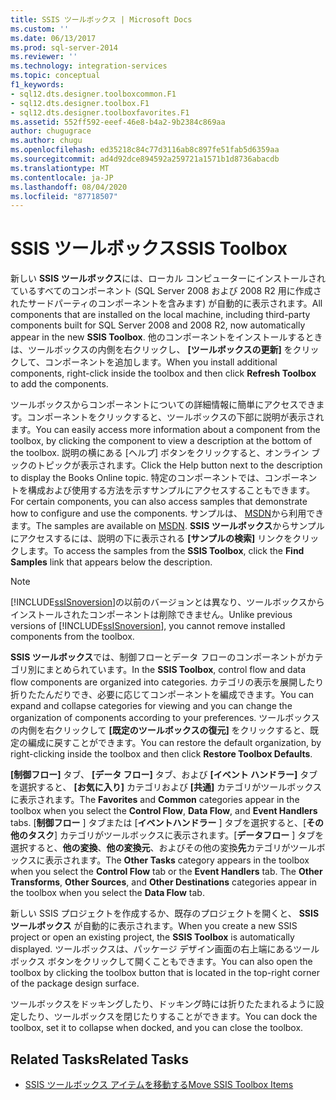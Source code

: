 ```yaml
---
title: SSIS ツールボックス | Microsoft Docs
ms.custom: ''
ms.date: 06/13/2017
ms.prod: sql-server-2014
ms.reviewer: ''
ms.technology: integration-services
ms.topic: conceptual
f1_keywords:
- sql12.dts.designer.toolboxcommon.F1
- sql12.dts.designer.toolbox.F1
- sql12.dts.designer.toolboxfavorites.F1
ms.assetid: 552ff592-eeef-46e8-b4a2-9b2384c869aa
author: chugugrace
ms.author: chugu
ms.openlocfilehash: ed35218c84c77d3116ab8c897fe51fab5d6359aa
ms.sourcegitcommit: ad4d92dce894592a259721a1571b1d8736abacdb
ms.translationtype: MT
ms.contentlocale: ja-JP
ms.lasthandoff: 08/04/2020
ms.locfileid: "87718507"
---
```

# <a name="ssis-toolbox"></a><span data-ttu-id="b6b01-102">SSIS ツールボックス</span><span class="sxs-lookup"><span data-stu-id="b6b01-102">SSIS Toolbox</span></span>
  <span data-ttu-id="b6b01-103">新しい **SSIS ツールボックス**には、ローカル コンピューターにインストールされているすべてのコンポーネント (SQL Server 2008 および 2008 R2 用に作成されたサードパーティのコンポーネントを含みます) が自動的に表示されます。</span><span class="sxs-lookup"><span data-stu-id="b6b01-103">All components that are installed on the local machine, including third-party components built for SQL Server 2008 and 2008 R2, now automatically appear in the new **SSIS Toolbox**.</span></span> <span data-ttu-id="b6b01-104">他のコンポーネントをインストールするときは、ツールボックスの内側を右クリックし、 **[ツールボックスの更新]** をクリックして、コンポーネントを追加します。</span><span class="sxs-lookup"><span data-stu-id="b6b01-104">When you install additional components, right-click inside the toolbox and then click **Refresh Toolbox** to add the components.</span></span>  
  
 <span data-ttu-id="b6b01-105">ツールボックスからコンポーネントについての詳細情報に簡単にアクセスできます。コンポーネントをクリックすると、ツールボックスの下部に説明が表示されます。</span><span class="sxs-lookup"><span data-stu-id="b6b01-105">You can easily access more information about a component from the toolbox, by clicking the component to view a description at the bottom of the toolbox.</span></span> <span data-ttu-id="b6b01-106">説明の横にある [ヘルプ] ボタンをクリックすると、オンライン ブックのトピックが表示されます。</span><span class="sxs-lookup"><span data-stu-id="b6b01-106">Click the Help button next to the description to display the Books Online topic.</span></span> <span data-ttu-id="b6b01-107">特定のコンポーネントでは、コンポーネントを構成および使用する方法を示すサンプルにアクセスすることもできます。</span><span class="sxs-lookup"><span data-stu-id="b6b01-107">For certain components, you can also access samples that demonstrate how to configure and use the components.</span></span> <span data-ttu-id="b6b01-108">サンプルは、 [MSDN](https://go.microsoft.com/fwlink/?LinkId=259189)から利用できます。</span><span class="sxs-lookup"><span data-stu-id="b6b01-108">The samples are available on [MSDN](https://go.microsoft.com/fwlink/?LinkId=259189).</span></span> <span data-ttu-id="b6b01-109">**SSIS ツールボックス**からサンプルにアクセスするには、説明の下に表示される **[サンプルの検索]** リンクをクリックします。</span><span class="sxs-lookup"><span data-stu-id="b6b01-109">To access the samples from the **SSIS Toolbox**, click the **Find Samples** link that appears below the description.</span></span>  
  
> [!NOTE]  
>  <span data-ttu-id="b6b01-110">[!INCLUDE[ssISnoversion](../includes/ssisnoversion-md.md)]の以前のバージョンとは異なり、ツールボックスからインストールされたコンポーネントは削除できません。</span><span class="sxs-lookup"><span data-stu-id="b6b01-110">Unlike previous versions of [!INCLUDE[ssISnoversion](../includes/ssisnoversion-md.md)], you cannot remove installed components from the toolbox.</span></span>  
  
 <span data-ttu-id="b6b01-111">**SSIS ツールボックス**では、制御フローとデータ フローのコンポーネントがカテゴリ別にまとめられています。</span><span class="sxs-lookup"><span data-stu-id="b6b01-111">In the **SSIS Toolbox**, control flow and data flow components are organized into categories.</span></span>  <span data-ttu-id="b6b01-112">カテゴリの表示を展開したり折りたたんだりでき、必要に応じてコンポーネントを編成できます。</span><span class="sxs-lookup"><span data-stu-id="b6b01-112">You can expand and collapse categories for viewing and you can change the organization of components according to your preferences.</span></span>  <span data-ttu-id="b6b01-113">ツールボックスの内側を右クリックして **[既定のツールボックスの復元]** をクリックすると、既定の編成に戻すことができます。</span><span class="sxs-lookup"><span data-stu-id="b6b01-113">You can restore the default organization, by right-clicking inside the toolbox and then click **Restore Toolbox Defaults**.</span></span>  
  
 <span data-ttu-id="b6b01-114">**[制御フロー]** タブ、 **[データ フロー]** タブ、および **[イベント ハンドラー]** タブを選択すると、 **[お気に入り]** カテゴリおよび **[共通]** カテゴリがツールボックスに表示されます。</span><span class="sxs-lookup"><span data-stu-id="b6b01-114">The **Favorites** and **Common** categories appear in the toolbox when you select the **Control Flow**, **Data Flow**, and **Event Handlers** tabs.</span></span> <span data-ttu-id="b6b01-115">[**制御フロー** ] タブまたは [**イベントハンドラー** ] タブを選択すると、[**その他のタスク**] カテゴリがツールボックスに表示されます。[**データフロー** ] タブを選択すると、**他の変換**、**他の変換元**、およびその他の変換**先**カテゴリがツールボックスに表示されます。</span><span class="sxs-lookup"><span data-stu-id="b6b01-115">The **Other Tasks** category appears in the toolbox when you select the **Control Flow** tab or the **Event Handlers** tab. The **Other Transforms**, **Other Sources**, and **Other Destinations** categories appear in the toolbox when you select the **Data Flow** tab.</span></span>  
  
 <span data-ttu-id="b6b01-116">新しい SSIS プロジェクトを作成するか、既存のプロジェクトを開くと、 **SSIS ツールボックス** が自動的に表示されます。</span><span class="sxs-lookup"><span data-stu-id="b6b01-116">When you create a new SSIS project or open an existing project, the **SSIS Toolbox** is automatically displayed.</span></span> <span data-ttu-id="b6b01-117">ツールボックスは、パッケージ デザイン画面の右上端にあるツールボックス ボタンをクリックして開くこともできます。</span><span class="sxs-lookup"><span data-stu-id="b6b01-117">You can also open the toolbox by clicking the toolbox button that is located in the top-right corner of the package design surface.</span></span>  
  
 <span data-ttu-id="b6b01-118">ツールボックスをドッキングしたり、ドッキング時には折りたたまれるように設定したり、ツールボックスを閉じたりすることができます。</span><span class="sxs-lookup"><span data-stu-id="b6b01-118">You can dock the toolbox, set it to collapse when docked, and you can close the toolbox.</span></span>  
  
## <a name="related-tasks"></a><span data-ttu-id="b6b01-119">Related Tasks</span><span class="sxs-lookup"><span data-stu-id="b6b01-119">Related Tasks</span></span>  
  
-   [<span data-ttu-id="b6b01-120">SSIS ツールボックス アイテムを移動する</span><span class="sxs-lookup"><span data-stu-id="b6b01-120">Move SSIS Toolbox Items</span></span>](../../2014/integration-services/move-ssis-toolbox-items.md)  
  
  
